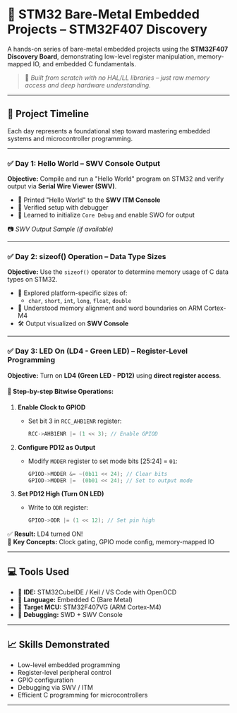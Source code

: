 # 🔧 STM32 Bare-Metal Embedded Projects – STM32F407 Discovery

A hands-on series of bare-metal embedded projects using the **STM32F407 Discovery Board**, demonstrating low-level register manipulation, memory-mapped IO, and embedded C fundamentals.

> 🚀 *Built from scratch with no HAL/LL libraries – just raw memory access and deep hardware understanding.*

---

## 📅 Project Timeline

Each day represents a foundational step toward mastering embedded systems and microcontroller programming.

---

### ✅ Day 1: Hello World – SWV Console Output

**Objective:** Compile and run a "Hello World" program on STM32 and verify output via **Serial Wire Viewer (SWV)**.

- 💬 Printed "Hello World" to the **SWV ITM Console**
- 🔧 Verified setup with debugger
- 🧠 Learned to initialize `Core Debug` and enable SWO for output

📷 *SWV Output Sample (if available)*

---

### ✅ Day 2: sizeof() Operation – Data Type Sizes

**Objective:** Use the `sizeof()` operator to determine memory usage of C data types on STM32.

- 🧪 Explored platform-specific sizes of:
  - `char`, `short`, `int`, `long`, `float`, `double`
- 🧠 Understood memory alignment and word boundaries on ARM Cortex-M4
- 🛠️ Output visualized on **SWV Console**

---

### ✅ Day 3: LED On (LD4 - Green LED) – Register-Level Programming

**Objective:** Turn on **LD4 (Green LED - PD12)** using **direct register access**.

#### 🔬 Step-by-step Bitwise Operations:

1. **Enable Clock to GPIOD**
   - Set bit 3 in `RCC_AHB1ENR` register:
     ```c
     RCC->AHB1ENR |= (1 << 3); // Enable GPIOD
     ```

2. **Configure PD12 as Output**
   - Modify `MODER` register to set mode bits [25:24] = `01`:
     ```c
     GPIOD->MODER &= ~(0b11 << 24); // Clear bits
     GPIOD->MODER |=  (0b01 << 24); // Set to output mode
     ```

3. **Set PD12 High (Turn ON LED)**
   - Write to `ODR` register:
     ```c
     GPIOD->ODR |= (1 << 12); // Set pin high
     ```

✅ **Result:** LD4 turned ON!  
🧠 **Key Concepts:** Clock gating, GPIO mode config, memory-mapped IO

---

## 💻 Tools Used

- 🔧 **IDE:** STM32CubeIDE / Keil / VS Code with OpenOCD
- 🧠 **Language:** Embedded C (Bare Metal)
- 🧲 **Target MCU:** STM32F407VG (ARM Cortex-M4)
- 🐞 **Debugging:** SWD + SWV Console

---

## 📈 Skills Demonstrated

- Low-level embedded programming
- Register-level peripheral control
- GPIO configuration
- Debugging via SWV / ITM
- Efficient C programming for microcontrollers

---
